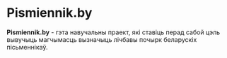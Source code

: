 # Pismiennik.by

**Pismiennik.by** - гэта навучальны праект, які ставіць перад сабой цэль вывучыць магчымасць вызначыць лічбавы почырк беларускіх пісьменнікаў.

